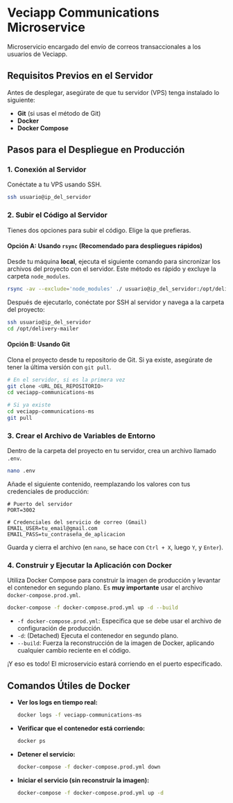 # Veciapp Communications Microservice

Microservicio encargado del envío de correos transaccionales a los usuarios de Veciapp.

## Requisitos Previos en el Servidor

Antes de desplegar, asegúrate de que tu servidor (VPS) tenga instalado lo siguiente:

- **Git** (si usas el método de Git)
- **Docker**
- **Docker Compose**

## Pasos para el Despliegue en Producción

### 1. Conexión al Servidor

Conéctate a tu VPS usando SSH.

```sh
ssh usuario@ip_del_servidor
```

### 2. Subir el Código al Servidor

Tienes dos opciones para subir el código. Elige la que prefieras.

#### Opción A: Usando `rsync` (Recomendado para despliegues rápidos)

Desde tu máquina **local**, ejecuta el siguiente comando para sincronizar los archivos del proyecto con el servidor. Este método es rápido y excluye la carpeta `node_modules`.

```sh
rsync -av --exclude='node_modules' ./ usuario@ip_del_servidor:/opt/delivery-mailer/
```

Después de ejecutarlo, conéctate por SSH al servidor y navega a la carpeta del proyecto:

```sh
ssh usuario@ip_del_servidor
cd /opt/delivery-mailer
```

#### Opción B: Usando Git

Clona el proyecto desde tu repositorio de Git. Si ya existe, asegúrate de tener la última versión con `git pull`.

```sh
# En el servidor, si es la primera vez
git clone <URL_DEL_REPOSITORIO>
cd veciapp-communications-ms

# Si ya existe
cd veciapp-communications-ms
git pull
```

### 3. Crear el Archivo de Variables de Entorno

Dentro de la carpeta del proyecto en tu servidor, crea un archivo llamado `.env`.

```sh
nano .env
```

Añade el siguiente contenido, reemplazando los valores con tus credenciales de producción:

```
# Puerto del servidor
PORT=3002

# Credenciales del servicio de correo (Gmail)
EMAIL_USER=tu_email@gmail.com
EMAIL_PASS=tu_contraseña_de_aplicacion
```

Guarda y cierra el archivo (en `nano`, se hace con `Ctrl + X`, luego `Y`, y `Enter`).

### 4. Construir y Ejecutar la Aplicación con Docker

Utiliza Docker Compose para construir la imagen de producción y levantar el contenedor en segundo plano. Es **muy importante** usar el archivo `docker-compose.prod.yml`.

```sh
docker-compose -f docker-compose.prod.yml up -d --build
```

- `-f docker-compose.prod.yml`: Especifica que se debe usar el archivo de configuración de producción.
- `-d`: (Detached) Ejecuta el contenedor en segundo plano.
- `--build`: Fuerza la reconstrucción de la imagen de Docker, aplicando cualquier cambio reciente en el código.

¡Y eso es todo! El microservicio estará corriendo en el puerto especificado.

## Comandos Útiles de Docker

- **Ver los logs en tiempo real:**
  ```sh
  docker logs -f veciapp-communications-ms
  ```

- **Verificar que el contenedor está corriendo:**
  ```sh
  docker ps
  ```

- **Detener el servicio:**
  ```sh
  docker-compose -f docker-compose.prod.yml down
  ```

- **Iniciar el servicio (sin reconstruir la imagen):**
  ```sh
  docker-compose -f docker-compose.prod.yml up -d
  ```

